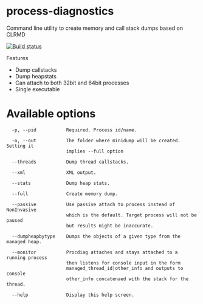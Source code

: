 # process-diagnostics
Command line utility to create memory and call stack dumps based on CLRMD

[![Build status](https://ci.appveyor.com/api/projects/status/94v4xsk7vrn7x0be?svg=true)](https://ci.appveyor.com/project/adrianrus/process-diagnostics)

Features
* Dump callstacks
* Dump heapstats
* Can attach to both 32bit and 64bit processes
* Single executable

# Available options

```
  -p, --pid           Required. Process id/name.

  -o, --out           The folder where minidump will be created. Setting it
                      implies --full option

  --threads           Dump thread callstacks.

  --xml               XML output.

  --stats             Dump heap stats.

  --full              Create memory dump.

  --passive           Use passive attach to process instead of NonInvasive
                      which is the default. Target process will not be paused
                      but results might be inaccurate.

  --dumpheapbytype    Dumps the objects of a given type from the managed heap.

  --monitor           Procdiag attaches and stays attached to a running process
                      then listens for console input in the form
                      managed_thread_id|other_info and outputs to console
                      other_info concatenaed with the stack for the thread.

  --help              Display this help screen.
```